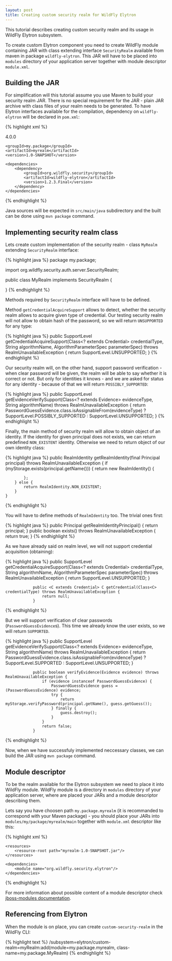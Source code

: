 ```yaml
---
layout: post
title: Creating custom security realm for WildFly Elytron
---
```


This tutorial describes creating custom security realm and its usage in WildFly Elytron subsystem.

To create custom Elytron component you need to create WildFly module containing JAR with class extending interface `SecurityRealm` available from maven in package `wildfly-elytron`.
This JAR will have to be placed into `modules` directory of your application server together with module descriptor `module.xml`.

## Building the JAR

For simplification will this tutorial assume you use Maven to build your security realm JAR.
There is no special requirement for the JAR - plain JAR archive with class files of your realm needs to be generated.
To have Elytron interfaces available for the compilation, dependency on `wildfly-elytron` will be declared in `pom.xml`:

{% highlight xml %}
<?xml version="1.0" encoding="UTF-8"?>
<project xmlns="http://maven.apache.org/POM/4.0.0"
         xmlns:xsi="http://www.w3.org/2001/XMLSchema-instance"
         xsi:schemaLocation="http://maven.apache.org/POM/4.0.0 http://maven.apache.org/xsd/maven-4.0.0.xsd">
    <modelVersion>4.0.0</modelVersion>

    <groupId>my.package</groupId>
    <artifactId>myrealm</artifactId>
    <version>1.0-SNAPSHOT</version>

    <dependencies>
        <dependency>
            <groupId>org.wildfly.security</groupId>
            <artifactId>wildfly-elytron</artifactId>
            <version>1.2.3.Final</version>
        </dependency>
    </dependencies>

</project>
{% endhighlight %}

Java sources will be expected in `src/main/java` subdirectory and the built can be done using `mvn package` command.

## Implementing security realm class

Lets create custom implementation of the security realm - class `MyRealm` extending `SecurityRealm` interface:

{% highlight java %}
package my.package;

import org.wildfly.security.auth.server.SecurityRealm;

public class MyRealm implements SecurityRealm {

}
{% endhighlight %}

Methods required by `SecurityRealm` interface will have to be defined.

Method `getCredentialAcquireSupport` allows to detect, whether the security realm allows to acquire given type of credential.
Our testing security realm will not allow to obtain hash of the password, so we will return `UNSUPPORTED` for any type:

{% highlight java %}
    public SupportLevel getCredentialAcquireSupport(Class<? extends Credential> credentialType,
            String algorithmName, AlgorithmParameterSpec parameterSpec) throws RealmUnavailableException {
        return SupportLevel.UNSUPPORTED;
    }
{% endhighlight %}

Our security realm will, on the other hand, support password verification - when clear password will be given, the realm will be able to say whether it is correct or not. But only for identities it knows - and we are asked for status for any identity - because of that we will return `POSSIBLY_SUPPORTED`:

{% highlight java %}
    public SupportLevel getEvidenceVerifySupport(Class<? extends Evidence> evidenceType, String algorithmName)
            throws RealmUnavailableException {
        return PasswordGuessEvidence.class.isAssignableFrom(evidenceType) ? SupportLevel.POSSIBLY_SUPPORTED : SupportLevel.UNSUPPORTED;
    }
{% endhighlight %}

Finally, the main method of security realm will allow to obtain object of an identity.
If the identity for given principal does not exists, we can return predefined `NON_EXISTENT` identity.
Otherwise we need to return object of our own identity class:

{% highlight java %}
    public RealmIdentity getRealmIdentity(final Principal principal) throws RealmUnavailableException {
        if (myStorage.exists(principal.getName())) {
            return new RealmIdentity() {
                
            };
        } else {
            return RealmIdentity.NON_EXISTENT;
        }
    }
{% endhighlight %}

You will have to define methods of `RealmIdentity` too. The trivial ones first:

{% highlight java %}
                public Principal getRealmIdentityPrincipal() {
                    return principal;
                }
                public boolean exists() throws RealmUnavailableException {
                    return true;
                }
{% endhighlight %}

As we have already said on realm level, we will not support credential acquisition (obtaining):

{% highlight java %}
                public SupportLevel getCredentialAcquireSupport(Class<? extends Credential> credentialType,
                        String algorithmName, AlgorithmParameterSpec parameterSpec) throws RealmUnavailableException {
                    return SupportLevel.UNSUPPORTED;
                }

                public <C extends Credential> C getCredential(Class<C> credentialType) throws RealmUnavailableException {
                    return null;
                }
{% endhighlight %}

But we will support verification of clear passwords (`PasswordGuessEvidence`s). This time we already know the user exists, so we will return `SUPPORTED`.

{% highlight java %}
                public SupportLevel getEvidenceVerifySupport(Class<? extends Evidence> evidenceType, String algorithmName)
                        throws RealmUnavailableException {
                    return PasswordGuessEvidence.class.isAssignableFrom(evidenceType) ? SupportLevel.SUPPORTED : SupportLevel.UNSUPPORTED;
                }

                public boolean verifyEvidence(Evidence evidence) throws RealmUnavailableException {
                    if (evidence instanceof PasswordGuessEvidence) {
                        PasswordGuessEvidence guess = (PasswordGuessEvidence) evidence;
                        try {
                            return myStorage.verifyPassword(principal.getName(), guess.getGuess());
                        } finally {
                            guess.destroy();
                        }
                    }
                    return false;
                }
{% endhighlight %}

Now, when we have successfuly implemented neccessary classes, we can build the JAR using `mvn package` command.

## Module descriptor

To be the realm available for the Elytron subsystem we need to place it into WildFly module.
WildFly module is a directory in `modules` directory of your application server, where are placed your JARs and a module descriptor describing them.

Lets say you have choosen path `my.package.myrealm` (it is recommanded to correspond with your Maven package) - you should place your JARs into `modules/my/package/myrealm/main` together with `module.xml` descriptor like this:

{% highlight xml %}
<?xml version='1.0' encoding='UTF-8'?>
<module xmlns="urn:jboss:module:1.1" name="my.package.myrealm">

    <resources>
        <resource-root path="myrealm-1.0-SNAPSHOT.jar"/>
    </resources>

    <dependencies>
        <module name="org.wildfly.security.elytron"/>
    </dependencies>

</module>
{% endhighlight %}

For more information about possible content of a module descriptor check [jboss-modules documentation](https://jboss-modules.github.io/jboss-modules/manual/#descriptors).

## Referencing from Elytron

When the module is on place, you can create `custom-security-realm` in the WildFly CLI:

{% highlight text %}
/subsystem=elytron/custom-realm=myRealm:add(module=my.package.myrealm, class-name=my.package.MyRealm)
{% endhighlight %}

